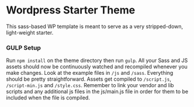 # Wordpress Starter Theme
This sass-based WP template is meant to serve as a very stripped-down, light-weight starter. 

### GULP Setup
Run `npm install` on the theme directory then run `gulp`. All your Sass and JS assets should now be continuously watched and recompiled whenever you make changes. Look at the example files in `/js` and `/sass`. Everything should be pretty straightforward. Assets get compiled to `/script.js`, `/script-min.js`  and `/style.css`. Remember to link your vendor and lib scripts and any additional js files in the js/main.js file in order for them to be included when the file is compiled.